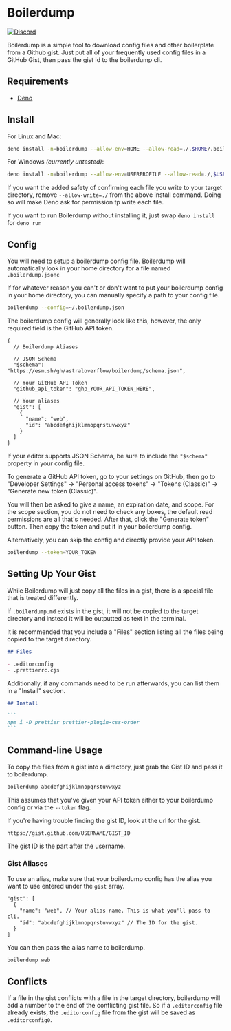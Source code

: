 # Boilerdump

[![Discord][Discord]](https://discord.gg/WpyQ8GZ5hs)

Boilerdump is a simple tool to download config files and other boilerplate from a Github gist. Just put all of your frequently used config files in a GitHub Gist, then pass the gist id to the boilerdump cli.

## Requirements

- [Deno](https://deno.com/)

## Install

For Linux and Mac:

```sh
deno install -n=boilerdump --allow-env=HOME --allow-read=./,$HOME/.boilerdump.jsonc --allow-write=./ --allow-net=api.github.com https://esm.sh/gh/astraloverflow/boilerdump@0.1.0/main.ts
```

For Windows _(currently untested)_:

```sh
deno install -n=boilerdump --allow-env=USERPROFILE --allow-read=./,$USERPROFILE/.boilerdump.jsonc --allow-write=./ --allow-net=api.github.com https://esm.sh/gh/astraloverflow/boilerdump@0.1.0/main.ts
```

If you want the added safety of confirming each file you write to your target directory, remove `--allow-write=./` from the above install command. Doing so will make Deno ask for permission tp write each file.

If you want to run Boilerdump without installing it, just swap `deno install` for `deno run`

## Config

You will need to setup a boilerdump config file. Boilerdump will automatically look in your home directory for a file named `.boilerdump.jsonc`

If for whatever reason you can't or don't want to put your boilerdump config in your home directory, you can manually specify a path to your config file.

```sh
boilerdump --config=~/.boilerdump.json
```

The boilerdump config will generally look like this, however, the only required field is the GitHub API token.

```jsonc
{
  // Boilerdump Aliases

  // JSON Schema
  "$schema": "https://esm.sh/gh/astraloverflow/boilerdump/schema.json",

  // Your GitHub API Token
  "github_api_token": "ghp_YOUR_API_TOKEN_HERE",

  // Your aliases
  "gist": [
    {
      "name": "web",
      "id": "abcdefghijklmnopqrstuvwxyz"
    }
  ]
}
```

If your editor supports JSON Schema, be sure to include the `"$schema"` property in your config file.

To generate a GitHub API token, go to your settings on GitHub, then go to "Developer Settings" -> "Personal access tokens" -> "Tokens (Classic)" -> "Generate new token (Classic)".

You will then be asked to give a name, an expiration date, and scope. For the scope section, you do not need to check any boxes, the default read permissions are all that's needed. After that, click the "Generate token" button. Then copy the token and put it in your boilerdump config.

Alternatively, you can skip the config and directly provide your API token.

```sh
boilerdump --token=YOUR_TOKEN
```

## Setting Up Your Gist

While Boilerdump will just copy all the files in a gist, there is a special file that is treated differently.

If `.boilerdump.md` exists in the gist, it will not be copied to the target directory and instead it will be outputted as text in the terminal.

It is recommended that you include a "Files" section listing all the files being copied to the target directory.

```md
## Files

- .editorconfig
- .prettierrc.cjs
```

Additionally, if any commands need to be run afterwards, you can list them in a "Install" section.

````md
## Install

```
npm i -D prettier prettier-plugin-css-order
```
````

## Command-line Usage

To copy the files from a gist into a directory, just grab the Gist ID and pass it to boilerdump.

```sh
boilerdump abcdefghijklmnopqrstuvwxyz
```

This assumes that you've given your API token either to your boilerdump config or via the `--token` flag.

If you're having trouble finding the gist ID, look at the url for the gist.

```
https://gist.github.com/USERNAME/GIST_ID
```

The gist ID is the part after the username.

### Gist Aliases

To use an alias, make sure that your boilerdump config has the alias you want to use entered under the `gist` array.

```jsonc
"gist": [
  {
    "name": "web", // Your alias name. This is what you'll pass to cli.
    "id": "abcdefghijklmnopqrstuvwxyz" // The ID for the gist.
  }
]
```

You can then pass the alias name to boilerdump.

```sh
boilerdump web
```

## Conflicts

If a file in the gist conflicts with a file in the target directory, boilerdump will add a number to the end of the conflicting gist file. So if a `.editorconfig` file already exists, the `.editorconfig` file from the gist will be saved as `.editorconfig0`.

[Discord]: https://img.shields.io/discord/1206042209825067039?style=flat&logo=discord&logoColor=white&label=discord&color=%235865f2
